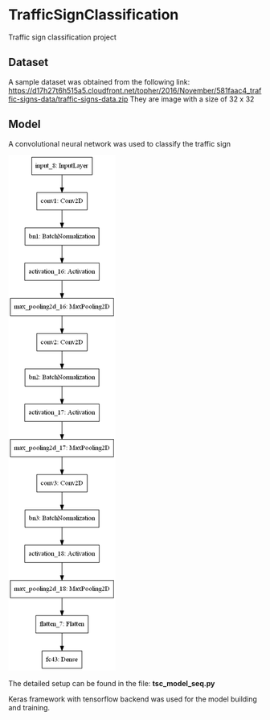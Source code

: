 # TrafficSignClassification

Traffic sign classification project

## Dataset
A sample dataset was obtained from the following link: 
https://d17h27t6h515a5.cloudfront.net/topher/2016/November/581faac4_traffic-signs-data/traffic-signs-data.zip
They are image with a size of 32 x 32

## Model
A convolutional neural network was used to classify the traffic sign

![](./images/model.png)

The detailed setup can be found in the file: **tsc_model_seq.py**

Keras framework with tensorflow backend was used for the model building and training.
